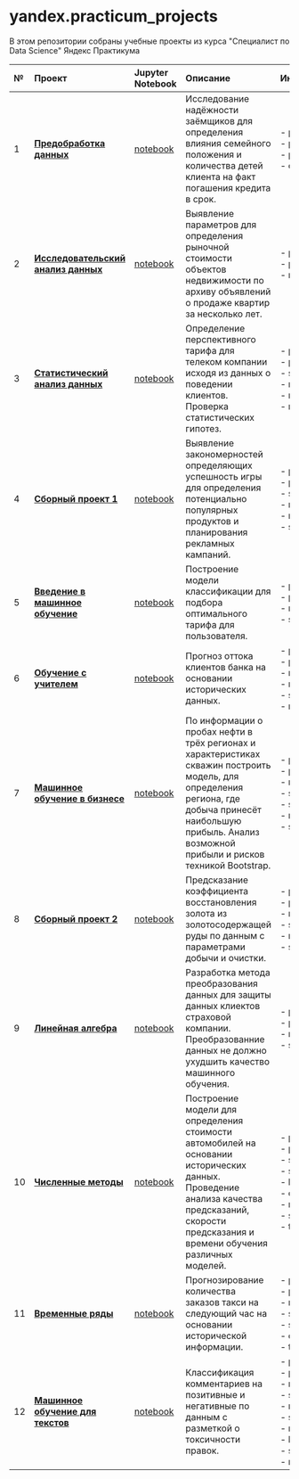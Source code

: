 # yandex.practicum_projects
В этом репозитории собраны учебные проекты из курса "Специалист по Data Science" Яндекс Практикума  

| № | **Проект** | **Jupyter Notebook** | **Описание** | **Инструменты** |    
|:--|:-----------|:---------------------|:-------------|:----------------|  
| 1 | [**Предобработка данных**](https://github.com/ortods/yandex.practicum_projects/tree/main/01%20-%20Предобработка%20данных) | [notebook](https://github.com/ortods/yandex.practicum_projects/blob/main/01%20-%20Предобработка%20данных/01_data_preprocessing.ipynb) | Исследование надёжности заёмщиков для определения влияния семейного положения и количества детей клиента на факт погашения кредита в срок.| - python<br>- pandas<br>- pymystem3<br>- collections |  
| 2 | [**Исследовательский анализ данных**](https://github.com/ortods/yandex.practicum_projects/tree/main/02%20-%20Исследовательский%20анализ%20данных) | [notebook](https://github.com/ortods/yandex.practicum_projects/blob/main/02%20-%20Исследовательский%20анализ%20данных/02_exploratory_data_analysis.ipynb) | Выявление параметров для определения рыночной стоимости объектов недвижимости по архиву объявлений о продаже квартир  за несколько лет. | - python<br>- pandas<br>- matplotlib |  
| 3 | [**Статистический анализ данных**](https://github.com/ortods/yandex.practicum_projects/tree/main/03%20-%20Статистический%20анализ%20данных) | [notebook](https://github.com/ortods/yandex.practicum_projects/blob/main/03%20-%20Статистический%20анализ%20данных/03_statistical_data_analysis.ipynb) | Определение перспективного тарифа для телеком компании исходя из данных о поведении клиентов. Проверка статистических гипотез. | - python<br>- pandas<br>- scipy<br>- math<br>-  numpy<br>- matplotlib |  
| 4 | [**Сборный проект 1**](https://github.com/ortods/yandex.practicum_projects/tree/main/04%20-%20Сборный%20проект-1) | [notebook](https://github.com/ortods/yandex.practicum_projects/blob/main/04%20-%20Сборный%20проект-1/04_identifying_patterns_that_determine_the_success_of_the_game.ipynb) |  Выявление закономерностей определяющих успешность игры для определения потенциально популярных продуктов и планирования рекламных кампаний. | - python<br>- pandas<br>- scipy<br>- math<br>- matplotlib<br>- seaborn |  
| 5 | [**Введение в машинное обучение**](https://github.com/ortods/yandex.practicum_projects/tree/main/05%20-%20Введение%20в%20машинное%20обучение) | [notebook](https://github.com/ortods/yandex.practicum_projects/blob/main/05%20-%20Введение%20в%20машинное%20обучение/05_introduction_to_machine_learning.ipynb) | Построение модели классификации для подбора оптимального тарифа для пользователя. | - python<br>- pandas<br>- numpy<br>- sklearn |  
| 6 | [**Обучение с учителем**](https://github.com/ortods/yandex.practicum_projects/tree/main/06%20-%20Обучение%20с%20учителем) | [notebook](https://github.com/ortods/yandex.practicum_projects/blob/main/06%20-%20Обучение%20с%20учителем/06_supervised_learning.ipynb) | Прогноз оттока клиентов банка на основании исторических данных. | - python<br>- pandas<br>- numpy<br>- re<br>- sklearn<br>- matplotlib |  
| 7 | [**Машинное обучение в бизнесе**](https://github.com/ortods/yandex.practicum_projects/tree/main/07%20-%20Машинное%20обучение%20в%20бизнесе) | [notebook](https://github.com/ortods/yandex.practicum_projects/blob/main/07%20-%20Машинное%20обучение%20в%20бизнесе/07_ml_in_business.ipynb) | По информации о пробах нефти в трёх регионах и характеристиках скважин построить модель, для определения региона, где добыча принесёт наибольшую прибыль. Анализ возможной прибыли и рисков техникой Bootstrap. | - python<br>- pandas<br>- numpy<br>- sklearn<br>- scipy<br>- matplotlib<br>- seaborn |  
| 8 | [**Сборный проект 2**](https://github.com/ortods/yandex.practicum_projects/tree/main/08%20-%20Сборный%20проект-2) | [notebook](https://github.com/ortods/yandex.practicum_projects/blob/main/08%20-%20Сборный%20проект-2/08_recovery_of_gold_from_ore.ipynb) | Предсказание коэффициента восстановления золота из золотосодержащей руды по данным с параметрами добычи и очистки. | - python<br>- pandas<br>- numpy<br>- sklearn<br>- matplotlib<br>- seaborn |  
| 9 | [**Линейная алгебра**](https://github.com/ortods/yandex.practicum_projects/tree/main/09%20-%20Линейная%20алгебра) | [notebook](https://github.com/ortods/yandex.practicum_projects/blob/main/09%20-%20Линейная%20алгебра/09_linear_algebra.ipynb) | Разработка метода преобразования данных для защиты данных клиектов страховой компании. Преобразованние данных не должно ухудшить качество машинного обучения. | - python<br>- pandas<br>- numpy<br>- sklearn |  
| 10 | [**Численные методы**](https://github.com/ortods/yandex.practicum_projects/tree/main/10%20-%20Численные%20методы) | [notebook](https://github.com/ortods/yandex.practicum_projects/blob/main/10%20-%20Численные%20методы/10_numerical_methods.ipynb) | Построение модели для определения стоимости автомобилей на основании исторических данных. Проведение анализа качества предсказаний, скорости предсказания и времени обучения различных моделей. | - python<br>- pandas<br>- scipy<br>- sklearn<br>- lightgbm<br>- catboost<br>-  matplotlib<br>- seaborn<br>- time | 
| 11 | [**Временные ряды**](https://github.com/ortods/yandex.practicum_projects/tree/main/11%20-%20Временные%20ряды) | [notebook](https://github.com/ortods/yandex.practicum_projects/blob/main/11%20-%20Временные%20ряды/11_time_series.ipynb) | Прогнозирование количества заказов такси на следующий час на основании исторической информации. | - python<br>- pandas<br>- numpy<br>- sklearn<br>- statsmodels<br>- catboost <br>- time |  
| 12 | [**Машинное обучение для текстов**](https://github.com/ortods/yandex.practicum_projects/tree/main/12%20-%20Машинное%20обучение%20для%20текстов) | [notebook](https://github.com/ortods/yandex.practicum_projects/blob/main/12%20-%20Машинное%20обучение%20для%20текстов/12_ml_nlp.ipynb) | Классификация комментариев на позитивные и негативные по данным с разметкой о токсичности правок. | - python<br>- pandas<br>- numpy<br>- sklearn<br>- nltk<br>- spacy<br>- re<br>- lightgbm<br>- scipy<br>- matplotlib |  
